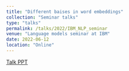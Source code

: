 ```yaml
---
title: "Different baises in word embeddings"
collection: "Seminar talks"
type: "talks"
permalink: /talks/2022/IBM_NLP_seminar
venue: "Language models seminar at IBM"
date: 2022-06-12
location: "Online"
---
```

<a href="/files/talks/2022/IBM_talks/IBM_June_2022.pdf">Talk PPT</a>
